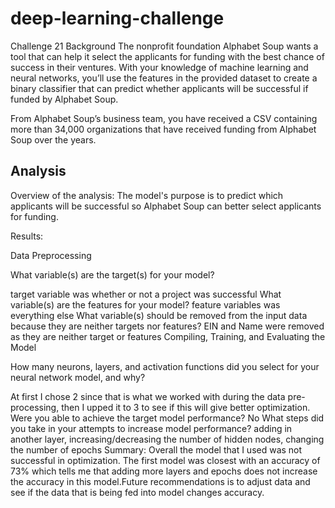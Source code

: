 # deep-learning-challenge
Challenge 21
Background
The nonprofit foundation Alphabet Soup wants a tool that can help it select the applicants for funding with the best chance of success in their ventures. With your knowledge of machine learning and neural networks, you’ll use the features in the provided dataset to create a binary classifier that can predict whether applicants will be successful if funded by Alphabet Soup.

From Alphabet Soup’s business team, you have received a CSV containing more than 34,000 organizations that have received funding from Alphabet Soup over the years.

Analysis
--------------------------------------------------------------------------------------------------------------------------------------------------------------------------------------------------------------
Overview of the analysis: The model's purpose is to predict which applicants will be successful so Alphabet Soup can better select applicants for funding.

Results:

Data Preprocessing

What variable(s) are the target(s) for your model?

target variable was whether or not a project was successful What variable(s) are the features for your model?
feature variables was everything else What variable(s) should be removed from the input data because they are neither targets nor features?
EIN and Name were removed as they are neither target or features
Compiling, Training, and Evaluating the Model

How many neurons, layers, and activation functions did you select for your neural network model, and why?

At first I chose 2 since that is what we worked with during the data pre-processing, then I upped it to 3 to see if this will give better optimization. Were you able to achieve the target model performance?
No What steps did you take in your attempts to increase model performance?
adding in another layer, increasing/decreasing the number of hidden nodes, changing the number of epochs
Summary: Overall the model that I used was not successful in optimization. The first model was closest with an accuracy of 73% which tells me that adding more layers and epochs does not increase the accuracy in this model.Future recommendations is to adjust data and see if the data that is being fed into model changes accuracy.
